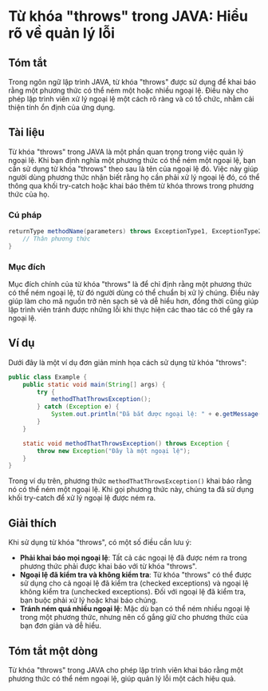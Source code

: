 <!--
Meta Description: # Từ khóa "throws" trong JAVA: Hiểu rõ về quản lý lỗi ## Tóm tắt Trong ngôn ngữ lập trình JAVA, từ khóa "throws" được sử dụng để khai báo rằng một phư...
Meta Keywords: ngoại, một, throws, phương, thức
-->

# Từ khóa "throws" trong JAVA: Hiểu rõ về quản lý lỗi

## Tóm tắt
Trong ngôn ngữ lập trình JAVA, từ khóa "throws" được sử dụng để khai báo rằng một phương thức có thể ném một hoặc nhiều ngoại lệ. Điều này cho phép lập trình viên xử lý ngoại lệ một cách rõ ràng và có tổ chức, nhằm cải thiện tính ổn định của ứng dụng.

## Tài liệu
Từ khóa "throws" trong JAVA là một phần quan trọng trong việc quản lý ngoại lệ. Khi bạn định nghĩa một phương thức có thể ném một ngoại lệ, bạn cần sử dụng từ khóa "throws" theo sau là tên của ngoại lệ đó. Việc này giúp người dùng phương thức nhận biết rằng họ cần phải xử lý ngoại lệ đó, có thể thông qua khối try-catch hoặc khai báo thêm từ khóa throws trong phương thức của họ.

### Cú pháp
```java
returnType methodName(parameters) throws ExceptionType1, ExceptionType2 {
    // Thân phương thức
}
```

### Mục đích
Mục đích chính của từ khóa "throws" là để chỉ định rằng một phương thức có thể ném ngoại lệ, từ đó người dùng có thể chuẩn bị xử lý chúng. Điều này giúp làm cho mã nguồn trở nên sạch sẽ và dễ hiểu hơn, đồng thời cũng giúp lập trình viên tránh được những lỗi khi thực hiện các thao tác có thể gây ra ngoại lệ.

## Ví dụ
Dưới đây là một ví dụ đơn giản minh họa cách sử dụng từ khóa "throws":

```java
public class Example {
    public static void main(String[] args) {
        try {
            methodThatThrowsException();
        } catch (Exception e) {
            System.out.println("Đã bắt được ngoại lệ: " + e.getMessage());
        }
    }

    static void methodThatThrowsException() throws Exception {
        throw new Exception("Đây là một ngoại lệ");
    }
}
```

Trong ví dụ trên, phương thức `methodThatThrowsException()` khai báo rằng nó có thể ném một ngoại lệ. Khi gọi phương thức này, chúng ta đã sử dụng khối try-catch để xử lý ngoại lệ được ném ra.

## Giải thích
Khi sử dụng từ khóa "throws", có một số điều cần lưu ý:
- **Phải khai báo mọi ngoại lệ**: Tất cả các ngoại lệ đã được ném ra trong phương thức phải được khai báo với từ khóa "throws".
- **Ngoại lệ đã kiểm tra và không kiểm tra**: Từ khóa "throws" có thể được sử dụng cho cả ngoại lệ đã kiểm tra (checked exceptions) và ngoại lệ không kiểm tra (unchecked exceptions). Đối với ngoại lệ đã kiểm tra, bạn buộc phải xử lý hoặc khai báo chúng.
- **Tránh ném quá nhiều ngoại lệ**: Mặc dù bạn có thể ném nhiều ngoại lệ trong một phương thức, nhưng nên cố gắng giữ cho phương thức của bạn đơn giản và dễ hiểu.

## Tóm tắt một dòng
Từ khóa "throws" trong JAVA cho phép lập trình viên khai báo rằng một phương thức có thể ném ngoại lệ, giúp quản lý lỗi một cách hiệu quả.